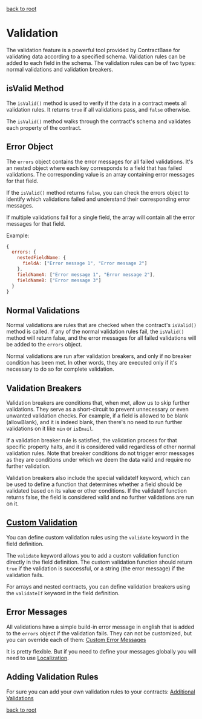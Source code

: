 [back to root](../README.md#Documentation)

# Validation

The validation feature is a powerful tool provided by ContractBase for validating data according to a specified schema.
Validation rules can be added to each field in the schema. The validation rules can be of two types: normal validations and validation breakers.

## isValid Method

The `isValid()` method is used to verify if the data in a contract meets all validation rules. It returns `true` if all validations pass, and `false` otherwise.

The `isValid()` method walks through the contract's schema and validates each property of the contract.

## Error Object

The `errors` object contains the error messages for all failed validations. 
It's an nested object where each key corresponds to a field that has failed validations. The corresponding value is an array containing error messages for that field.

If the `isValid()` method returns `false`, you can check the errors object to identify which validations failed and understand their corresponding error messages.

If multiple validations fail for a single field, the array will contain all the error messages for that field.

Example: 

```javascript
{
  errors: {
    nestedFieldName: {
      fieldA: ["Error message 1", "Error message 2"]
    },
    fieldNameA: ["Error message 1", "Error message 2"],
    fieldNameB: ["Error message 3"]
  }
}
```

## Normal Validations

Normal validations are rules that are checked when the contract's `isValid()` method is called. 
If any of the normal validation rules fail, the `isValid()` method will return false, and the error messages for all failed validations will be added to the `errors` object.

Normal validations are run after validation breakers, and only if no breaker condition has been met. In other words, they are executed only if it's necessary to do so for complete validation.

## Validation Breakers

Validation breakers are conditions that, when met, allow us to skip further validations. 
They serve as a short-circuit to prevent unnecessary or even unwanted validation checks. 
For example, if a field is allowed to be blank (allowBlank), and it is indeed blank, then there's no need to run further validations on it like `min` or `isEmail`.

If a validation breaker rule is satisfied, the validation process for that specific property halts, and it is considered valid regardless of other normal validation rules. 
Note that breaker conditions do not trigger error messages as they are conditions under which we deem the data valid and require no further validation.

Validation breakers also include the special validateIf keyword, which can be used to define a function that determines whether a field should be validated based on its value or other conditions. 
If the validateIf function returns false, the field is considered valid and no further validations are run on it.

## [Custom Validation](validation/validate.md)

You can define custom validation rules using the `validate` keyword in the field definition.

The `validate` keyword allows you to add a custom validation function directly in the field definition. 
The custom validation function should return `true` if the validation is successful, or a string (the error message) if the validation fails.

For arrays and nested contracts, you can define validation breakers using the `validateIf` keyword in the field definition.

## Error Messages

All validations have a simple build-in error message in english that is added to the `errors` object if the validation fails.
They can not be customized, but you can override each of them: [Custom Error Messages](localization.md#custom-error-messages)

It is pretty flexible. But if you need to define your messages globally you will need to use [Localization](localization.md).

## Adding Validation Rules

For sure you can add your own validation rules to your contracts: [Additional Validations](validation/additionalValidations.md)

[back to root](../README.md#Documentation)